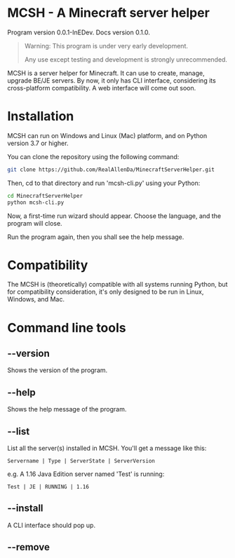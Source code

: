 # MCSH - A Minecraft server helper

Program version 0.0.1-InEDev. Docs version 0.1.0.

> Warning: This program is under very early development.
> 
> Any use except testing and development is strongly unrecommended.

MCSH is a server helper for Minecraft. It can use to create, manage, upgrade BE/JE servers.
By now, it only has CLI interface, considering its cross-platform compatibility. A web interface will come out soon.

# Installation
MCSH can run on Windows and Linux (Mac) platform, and on Python version 3.7 or higher.

You can clone the repository using the following command:

```bash
git clone https://github.com/RealAllenDa/MinecraftServerHelper.git
```

Then, cd to that directory and run 'mcsh-cli.py' using your Python:

```bash
cd MinecraftServerHelper
python mcsh-cli.py
```

Now, a first-time run wizard should appear. Choose the language, and the program will close.

Run the program again, then you shall see the help message.

# Compatibility
The MCSH is (theoretically) compatible with all systems running Python, but for compatibility consideration, it's only
designed to be run in Linux, Windows, and Mac.

# Command line tools

## --version
Shows the version of the program.

## --help
Shows the help message of the program.

## --list
List all the server(s) installed in MCSH. You'll get a message like this:
```
Servername | Type | ServerState | ServerVersion
```
e.g. A 1.16 Java Edition server named 'Test' is running:
```
Test | JE | RUNNING | 1.16
```

## --install
A CLI interface should pop up.

## --remove
